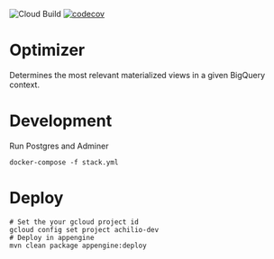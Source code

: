 ![Cloud Build](https://storage.googleapis.com/goptimal-badges/builds/optimizer/branches/master.svg)
[![codecov](https://codecov.io/gh/alwaysmartio/optimizer/branch/master/graph/badge.svg?token=QM96UTQZNZ)](https://codecov.io/gh/alwaysmartio/optimizer)

# Optimizer
Determines the most relevant materialized views in a given BigQuery context.

# Development
Run Postgres and Adminer
```shell script
docker-compose -f stack.yml
```
# Deploy
```shell script
# Set the your gcloud project id
gcloud config set project achilio-dev
# Deploy in appengine
mvn clean package appengine:deploy
```

